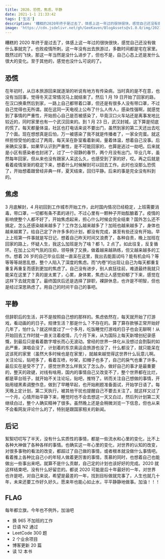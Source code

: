 ```yaml
---
title: 2020，恐慌，焦虑，平静
date: 2021-1-1 21:33:42
tags: ['生活']
description: '糟糕的2020年终于是过去了，体感上这一年过的很快很快，感觉自己还没有做什么事就完了。也败疫情所刺，这一年没有出去旅游过，多数时间都是宅在家里。既然过的飞快，那这一年当然是没什么进步了，但也不是，自己心态上还是发什么很大的变化。'
image: 'https://cdn.jsdelivr.net/gh/GeeKaven/BlogAssets@v1.0.0/img/2021.jpeg'
---
```


糟糕的 2020 年终于是过去了，体感上这一年过的很快很快，感觉自己还没有做什么事就完了。也败疫情所刺，这一年没有出去旅游过，多数时间都是宅在家里。既然过的飞快，那这一年当然是没什么进步了，但也不是，自己心态上还是发什么很大的变化。至于其他的，感觉也没什么可说的了。

## 恐慌

在年初时，从日本旅游回来就逐渐的听说有地方有传染病，当时真的是不在意，也没有当回事，觉得冬天正常情况马上就结束了。然后 1 月 19 日开始了回家的路，在汉口换乘然后到家，一路上自己都带着口罩，但还是有很多人没有带口罩，不过自己觉得也无所谓。就在这同一天电视上公布了什么人传人，感染性强啊，就感觉到了事情的严重性，开始担心自己是否被感染了，毕竟汉口火车站还是离事发地比较近的，同时家里也有一个武汉回来的。到 1 月 23 日，武汉封城，这下算是彻底的慌了。每天都量体温，社区也打电话来说不要出门，虽然到家的第二天还出去吃了个面。现在想想真是后怕，万一被感染了我不就是传播者了，一家全完蛋。就这样担惊受怕的度过了两周，每天呆在卧室看着新闻，量着体温，想着自己没事。后来确实没事，如果早认识到严重性，是不可能回家的，也算是逃过一劫吧。后来就是小区有感染者也封闭了，过了一个寂静的春节，两个月没有出门。毕业几年，虽然每年回家，但从来也没有跟家人呆这么久，也感受到了家的好，哎。再之后就是看着疫情渐渐的稳定下来，想着什么时候解封可以回去工作。此时也没那么恐慌了，开始想着跟曾经非典一样，夏天结束，回归平静。后来的事是完全没有料到的。

## 焦虑

3 月底解封，4 月初回到工作城市开始工作，此时国内情况已经稳定，上班需要消毒，带口罩，一切都有条不紊的进行。不过心里有一颗种子开始酝酿着了。疫情的影响使整个人都不好了，开始焦虑起来，担心什么时候会完全结束？国外怎么还不搞定，怎么还感染越来越多了？工作怎么越来越多了？加班也越来越多了，身体也越来越累了。给自己定了许许多多的计划，都没有完成，甚至有些还没有开始。早上上班第一件事就是写日记，想着自己昨天时间又浪费了，各种自责，晚上加班在回家的路上，怀疑人生，我这么加班是为了啥？都 1，2 点了。如此往复，反复循环。在加上公司气氛的压抑，领导换了又换，做着越来越熟练，但又越来越多的工作。想着 26 岁的自己毕业后就一直呆在这里，我出去能面试吗？能有机会吗？等等等等胡思乱想，整个人陷入了深度的焦虑。而“内卷”的出现让自己为每天都重复重复再重复而感到更加的焦虑了。自己没有进步，别人疯狂往前，难道最终我就只能呆在这里了？真的是太累了，心累，身体累，焦虑让人感觉抑郁了下来，感觉在这样下去就完蛋了。最终国庆后还是选择了辞职，裸辞休息，也许是不明智，但也是经过深思熟虑了。用自己的时间干自己的事吧。

## 平静

但辞职后的生活，并不是按照自己想的那样的。焦虑依然在，每天就开始了打游戏，看动画的的日子。规律生活？那是什么？不存在的。算了算存款够正常开始好几年了，怕什么？就这样度过了一个多月，吃饭睡觉打游戏的日子也会无聊啊！从开始回去工作时就一直关注着疫情，几个月下来，从为国际上每天新增创纪录感慨，到最后只是看着数字增长而心无波动。曾经的世界一体化从没想过会割裂的如此严重，演唱会没了，计划着的东京奥运会旅游也没了，什么都没了，就只能呆在这该死的家里（虽然大多时候也是在家里），就越来越觉得这世界什么玩意儿啊。关注论坛，贴吧多了，看着互喷，吵架，扣帽子也多了，自己的戾气也重了许多。最后实在是受不了了，感觉世界怎么样我又了怎么办，做好自己的事才是最重要的，整天的政键，对线有啥用，国内的事情自己又改变不了，整个世界都在比烂，都是草台班子，就开始不关注论坛，贴吧，推特了。转而关注自己想做的事情，开始用褪黑素调整作息，做到了早睡早起，也开始刷题准备面试，开始学日语了。每天晚上定计划，第二天执行，被其他干扰也提醒自己不要去关注了。就这样又过了一个月，心情开始平静下来，睡觉时也不会去想这一天又白过，然后列计划第二天继续白过，整个人确实精神了很多。虽然晚上还是会稍微浏览一下信息，但也从来不会看网友评论什么的了，特别是跟国家相关的新闻。

## 后记

絮絮叨叨写了半天，没有什么实质性的事情，都是一些流水和心里的变化，比不上各种大神做了各种各样的事情。也确实这一年心里的变化，对世界的认知的改变，对很多事物的看法的改变，都超过了自己做的事情，或者根本就没做什么事情吧。看着推上各种比自己小的年轻人做着更厉害的事情，羡慕的同时，也想着自己也能做出一些事出来吧。就算不是什么贡献，自己定的计划也该好好的完成。2020 就这样结束吧，没有什么好留恋的。都说 2020 可能是后十年最好的一年，对世界也许是吧，对自己来说，希望是最差的一年，找到目标做就完事了，人生也就几十年，未来还要工作好久好久。愿来年也能心如止水，平平静静地做事。加油！！！

## FLAG

每年都立旗，今年也不例外，加油吧

- 换 965 不加班的工作
- 日语 N2 通过
- LeetCode 300 题
- 2 个业余项目
- 博客更新 20 篇
- 读 12 本书

